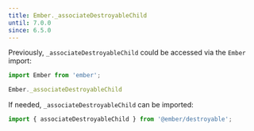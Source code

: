 ```yaml
---
title: Ember._associateDestroyableChild
until: 7.0.0
since: 6.5.0
---
```



Previously, `_associateDestroyableChild` could be accessed via the `Ember` import:
```js
import Ember from 'ember';

Ember._associateDestroyableChild
```

If needed, `_associateDestroyableChild` can be imported:
```js
import { associateDestroyableChild } from '@ember/destroyable';
```
